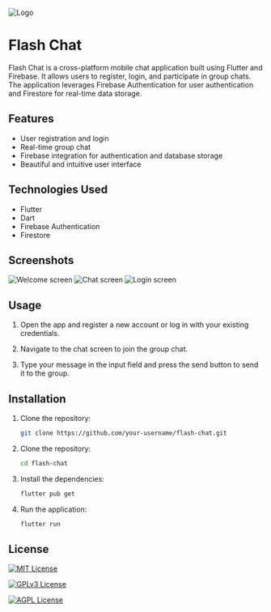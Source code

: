 ![Logo](https://github.com/techxpert-aditya/flash-chat/blob/master/images/for-readme/flutterBackground.png)

# Flash Chat

Flash Chat is a cross-platform mobile chat application built using Flutter and Firebase. It allows users to register, login, and participate in group chats. The application leverages Firebase Authentication for user authentication and Firestore for real-time data storage.

## Features

- User registration and login
- Real-time group chat
- Firebase integration for authentication and database storage
- Beautiful and intuitive user interface

## Technologies Used
- Flutter
- Dart
- Firebase Authentication
- Firestore

## Screenshots

![Welcome screen](https://github.com/techxpert-aditya/flash-chat/blob/master/images/for-readme/welcomeScreen.gif)
![Chat screen](https://github.com/techxpert-aditya/flash-chat/blob/master/images/for-readme/chatScreen.jpg)
![Login screen](https://github.com/techxpert-aditya/flash-chat/blob/master/images/for-readme/loginScreen.jpg)

## Usage

1. Open the app and register a new account or log in with your existing credentials.

2. Navigate to the chat screen to join the group chat.

3. Type your message in the input field and press the send button to send it to the group.

## Installation

1. Clone the repository:

   ```bash
   git clone https://github.com/your-username/flash-chat.git

2. Clone the repository:

   ```bash
   cd flash-chat

3. Install the dependencies:

   ```bash
   flutter pub get

4. Run the application:

   ```bash
   flutter run

## License


[![MIT License](https://img.shields.io/badge/License-MIT-green.svg)](https://choosealicense.com/licenses/mit/)

[![GPLv3 License](https://img.shields.io/badge/License-GPL%20v3-yellow.svg)](https://opensource.org/licenses/)

[![AGPL License](https://img.shields.io/badge/license-AGPL-blue.svg)](http://www.gnu.org/licenses/agpl-3.0)
